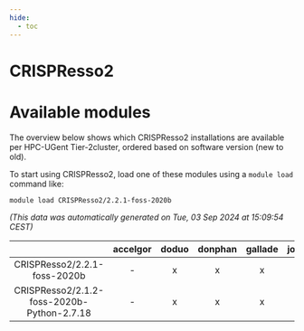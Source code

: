 ```yaml
---
hide:
  - toc
---
```


CRISPResso2
===========

# Available modules


The overview below shows which CRISPResso2 installations are available per HPC-UGent Tier-2cluster, ordered based on software version (new to old).

To start using CRISPResso2, load one of these modules using a `module load` command like:

```shell
module load CRISPResso2/2.2.1-foss-2020b
```

*(This data was automatically generated on Tue, 03 Sep 2024 at 15:09:54 CEST)*  

| |accelgor|doduo|donphan|gallade|joltik|shinx|skitty|
| :---: | :---: | :---: | :---: | :---: | :---: | :---: | :---: |
|CRISPResso2/2.2.1-foss-2020b|-|x|x|x|x|-|x|
|CRISPResso2/2.1.2-foss-2020b-Python-2.7.18|-|x|x|x|x|-|x|

